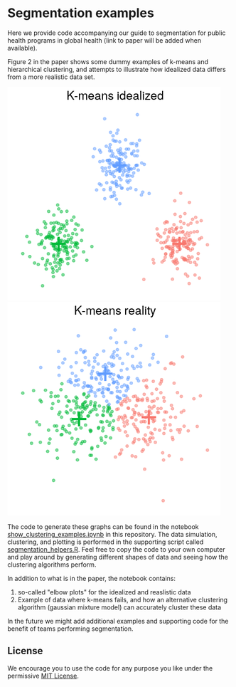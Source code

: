 # Segmentation examples
Here we provide code accompanying our guide to segmentation for public health programs in global health (link to paper will be added when available). 

Figure 2 in the paper shows some dummy examples of k-means and hierarchical clustering, and attempts to illustrate how idealized data differs from a more realistic data set. 

![Idealized segmentation](.static_images/kmeans_idealized.png)
![Idealized segmentation](.static_images/kmeans_realistic.png)

The code to generate these graphs can be found in the notebook [show_clustering_examples.ipynb](show_clustering_examples.ipynb) in this repository. The data simulation, clustering, and plotting is performed in the supporting script called [segmentation_helpers.R](segmentation_helpers.R). Feel free to copy the code to your own computer and play around by generating different shapes of data and seeing how the clustering algorithms perform.

In addition to what is in the paper, the notebook contains:

1. so-called "elbow plots" for the idealized and reaslistic data
1. Example of data where k-means fails, and how an alternative clustering algorithm (gaussian mixture model) can accurately cluster these data

In the future we might add additional examples and supporting code for the benefit of teams performing segmentation. 

## License
We encourage you to use the code for any purpose you like under the permissive [MIT License](http://mit-license.org). 